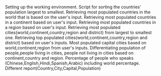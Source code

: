 Setting up the working environment.
Script for sorting the countries' population largest to smallest.
Retrieving most populated countries in the world that is based on the user's input.
Retrieving most populated countries in a continent based on user's input.
Retrieving most populated countries in a region based on user's input.
Retrieving most populated cities(world,continent,country,region and district) from largest to smallest one.
Retrieving top populated cities(world,continent,country,region and district) based on user's inputs.
Most populated capital cities based on world,continent,region from user's inputs.
Differentiating population of people,people living in cities, people not living in cities based on continent,country and region.
Percentage of people who speaks (Chinese,English,Hindi,Spanish,Arabic) including world percentage.
Different report(Country,City,Capital,Population)
